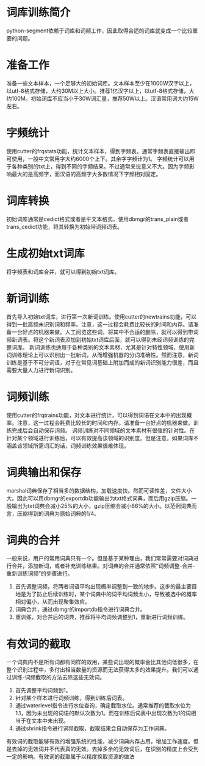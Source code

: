 # 词库训练简介 #

python-segment依赖于词库和词频工作，因此取得合适的词库就变成一个比较重要的问题。

# 准备工作 #

准备一些文本样本，一个足够大的初始词库。文本样本至少在1000W汉字以上，以utf-8格式存储，大约30M以上大小。推荐1亿汉字以上，以utf-8格式存储，大约100M。初始词库不应当小于30W词汇量，推荐50W以上。汉语常用词大约15W左右。

# 字频统计 #

使用cutter的frqstats功能，统计文本样本，得到字频表。通常字频表直接输出即可使用，一般中文常用字大约6000个上下。其余字字频计为1。 字频统计可以用于各种类别的txt上，得到不同的字频结果。不过通常来说意义不大。因为字频影响最大的是高频字，而汉语的高频字大多数情况下字频相对固定。

# 词库转换 #

初始词库通常是cedict格式或者是平文本格式，使用dbmgr的trans_plain或者trans_cedict功能，将其转换为初始带词频词表。

# 生成初始txt词库 #

将字频表和词库合并，就可以得到初始txt词库。

# 新词训练 #

首先导入初始txt词库，进行第一次新词训练。使用cutter的newtrains功能，可以得到一批高频未识别词和频率。注意，这一过程会耗费比较长的时间和内存。请准备一台好点的机器来做。人工阅览这些词，将其中不合适的删除，就可以得到带词频新词表。将这个新词表添加到初始txt词库后面，就可以得到未经词频训练的完整词库。 新词训练也适用于各种类别的文本素材，尤其是针对特性领域，使用新词训练理论上可以识别出一批新词，从而增强机器的分词准确性。然而注意，新词训练是基于不可分词语，对于在常见词基础上附加而成的新词识别能力很差，而且需要大量人力进行新词识别。

# 词频训练 #

使用cutter的frqtrains功能，对文本进行统计，可以得到词语在文本中的出现概率。注意，这一过程会耗费比较长的时间和内存。请准备一台好点的机器来做。训练完成后会自动保存词频。 词频训练对不同领域的文本素材有很强的针对性。在针对某个领域进行训练后，可以有效提高该领域的识别度。但是注意，如果词库不涵盖该领域所需词汇的话，词频训练效果很难体现。

# 词典输出和保存 #

marshal词典保存了相当多的数据结构，加载速度快。然而可读性差，文件大小大。因此可以用dbmgr的exportdb功能输出为txt格式词典，而后用gzip压缩。一般输出为txt词典会减小25%的大小，gzip压缩会减小66%的大小。以范例词典而言，压缩得到的词典为原始词典的1/4。

# 词典的合并 #

一般来说，用户的常用词典只有一个。但是基于某种理由，我们常常需要对词典进行合并，添加新词，或者补充训练结果。对词典的合并通常依照“词频调整-合并-重新训练词频”的步骤进行。

1. 首先调整词频，将两者词语平均出现概率调整到一致的地步。这步的最主要目地是为了防止后续训练时，某个词典中的词平均词频太小，导致被选中的概率相对偏小，从而出现聚集效应。
2. 词典合并，通过dbmgr的importdb指令进行词典合并。
3. 重训练，对合并后的词典，推荐将平均词频调整到1，重新进行词频训练。 

# 有效词的截取 #

一个词典内不是所有词都有同样的效用，某些词出现的概率会比其他词低很多，在整个识别过程中，多付出相当数量的资源而无法获得太多的效果提升。我们可以通过训练-词频截取的方法去除这些无效词。

1. 首先调整平均词频到1。
2. 针对某个样本进行词频训练，得到训练后词表。
3. 通过waterlevel指令进行水位查询，确定截取水位。通常推荐的截取水位为1.1，因为未出现的词语的默认次数为1。而在训练后词表中出现次数为1的词相当于在文本中未出现。
4. 通过shrink指令进行词频截取，截取结果会自动保存为工作词典。 

有效词的截取能够有效的增强系统的性能，减少词典内存占用，增加工作速度。但是去掉的无效词并不代表真的无效。去掉多余的无效词后，在识别的精度上会受到一定的影响。有效词的截取属于以精度换取资源的做法
